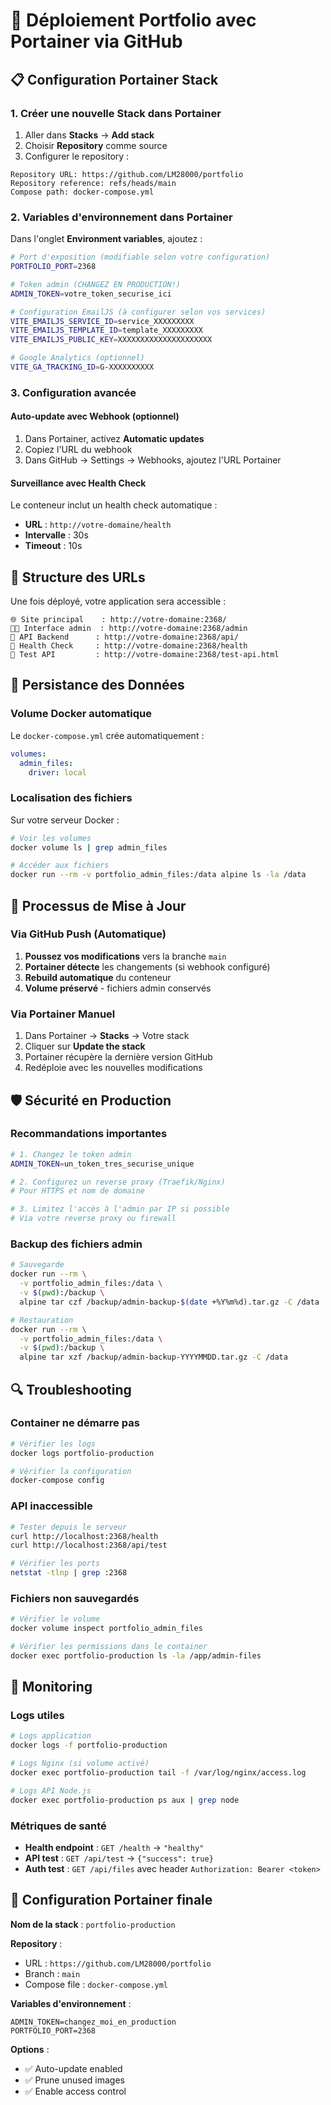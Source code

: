 # 🚀 Déploiement Portfolio avec Portainer via GitHub

## 📋 Configuration Portainer Stack

### 1. **Créer une nouvelle Stack dans Portainer**

1. Aller dans **Stacks** → **Add stack**
2. Choisir **Repository** comme source
3. Configurer le repository :

```
Repository URL: https://github.com/LM28000/portfolio
Repository reference: refs/heads/main
Compose path: docker-compose.yml
```

### 2. **Variables d'environnement dans Portainer**

Dans l'onglet **Environment variables**, ajoutez :

```bash
# Port d'exposition (modifiable selon votre configuration)
PORTFOLIO_PORT=2368

# Token admin (CHANGEZ EN PRODUCTION!)
ADMIN_TOKEN=votre_token_securise_ici

# Configuration EmailJS (à configurer selon vos services)
VITE_EMAILJS_SERVICE_ID=service_XXXXXXXXX
VITE_EMAILJS_TEMPLATE_ID=template_XXXXXXXXX  
VITE_EMAILJS_PUBLIC_KEY=XXXXXXXXXXXXXXXXXXXXX

# Google Analytics (optionnel)
VITE_GA_TRACKING_ID=G-XXXXXXXXXX
```

### 3. **Configuration avancée**

#### **Auto-update avec Webhook (optionnel)**

1. Dans Portainer, activez **Automatic updates**
2. Copiez l'URL du webhook
3. Dans GitHub → Settings → Webhooks, ajoutez l'URL Portainer

#### **Surveillance avec Health Check**

Le conteneur inclut un health check automatique :
- **URL** : `http://votre-domaine/health`
- **Intervalle** : 30s
- **Timeout** : 10s

## 🔧 Structure des URLs

Une fois déployé, votre application sera accessible :

```
🌐 Site principal    : http://votre-domaine:2368/
👨‍💼 Interface admin  : http://votre-domaine:2368/admin
🔧 API Backend      : http://votre-domaine:2368/api/
🏥 Health Check     : http://votre-domaine:2368/health
🧪 Test API         : http://votre-domaine:2368/test-api.html
```

## 📁 Persistance des Données

### **Volume Docker automatique**

Le `docker-compose.yml` crée automatiquement :

```yaml
volumes:
  admin_files:
    driver: local
```

### **Localisation des fichiers**

Sur votre serveur Docker :
```bash
# Voir les volumes
docker volume ls | grep admin_files

# Accéder aux fichiers
docker run --rm -v portfolio_admin_files:/data alpine ls -la /data
```

## 🔄 Processus de Mise à Jour

### **Via GitHub Push (Automatique)**

1. **Poussez vos modifications** vers la branche `main`
2. **Portainer détecte** les changements (si webhook configuré)
3. **Rebuild automatique** du conteneur
4. **Volume préservé** - fichiers admin conservés

### **Via Portainer Manuel**

1. Dans Portainer → **Stacks** → Votre stack
2. Cliquer sur **Update the stack**
3. Portainer récupère la dernière version GitHub
4. Redéploie avec les nouvelles modifications

## 🛡️ Sécurité en Production

### **Recommandations importantes**

```bash
# 1. Changez le token admin
ADMIN_TOKEN=un_token_tres_securise_unique

# 2. Configurez un reverse proxy (Traefik/Nginx)
# Pour HTTPS et nom de domaine

# 3. Limitez l'accès à l'admin par IP si possible
# Via votre reverse proxy ou firewall
```

### **Backup des fichiers admin**

```bash
# Sauvegarde
docker run --rm \
  -v portfolio_admin_files:/data \
  -v $(pwd):/backup \
  alpine tar czf /backup/admin-backup-$(date +%Y%m%d).tar.gz -C /data .

# Restauration
docker run --rm \
  -v portfolio_admin_files:/data \
  -v $(pwd):/backup \
  alpine tar xzf /backup/admin-backup-YYYYMMDD.tar.gz -C /data
```

## 🔍 Troubleshooting

### **Container ne démarre pas**

```bash
# Vérifier les logs
docker logs portfolio-production

# Vérifier la configuration
docker-compose config
```

### **API inaccessible**

```bash
# Tester depuis le serveur
curl http://localhost:2368/health
curl http://localhost:2368/api/test

# Vérifier les ports
netstat -tlnp | grep :2368
```

### **Fichiers non sauvegardés**

```bash
# Vérifier le volume
docker volume inspect portfolio_admin_files

# Vérifier les permissions dans le container
docker exec portfolio-production ls -la /app/admin-files
```

## 📱 Monitoring

### **Logs utiles**

```bash
# Logs application
docker logs -f portfolio-production

# Logs Nginx (si volume activé)
docker exec portfolio-production tail -f /var/log/nginx/access.log

# Logs API Node.js
docker exec portfolio-production ps aux | grep node
```

### **Métriques de santé**

- **Health endpoint** : `GET /health` → `"healthy"`
- **API test** : `GET /api/test` → `{"success": true}`
- **Auth test** : `GET /api/files` avec header `Authorization: Bearer <token>`

## 🎯 Configuration Portainer finale

**Nom de la stack** : `portfolio-production`

**Repository** :
- URL : `https://github.com/LM28000/portfolio`
- Branch : `main`
- Compose file : `docker-compose.yml`

**Variables d'environnement** :
```
ADMIN_TOKEN=changez_moi_en_production
PORTFOLIO_PORT=2368
```

**Options** :
- ✅ Auto-update enabled
- ✅ Prune unused images
- ✅ Enable access control